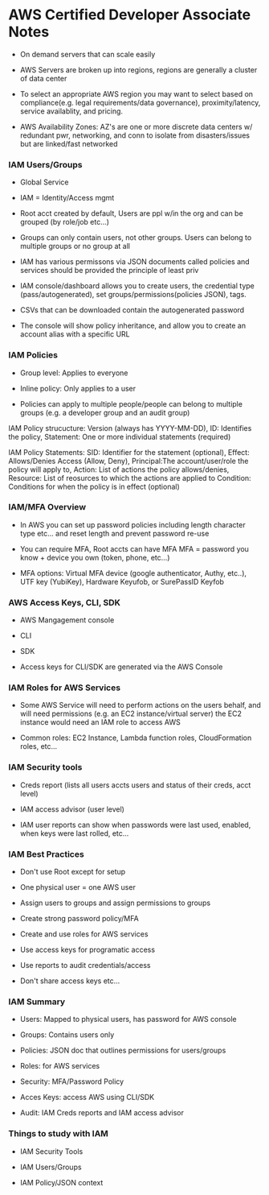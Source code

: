 #  AWS Certified Developer Associate Notes

- On demand servers that can scale easily

- AWS Servers are broken up into regions, regions are generally a cluster of data center

- To select an appropriate AWS region you may want to select based on compliance(e.g. legal requirements/data governance), proximity/latency, service availablity, and pricing.  

- AWS Availability Zones: AZ's are one or more discrete data centers w/ redundant pwr, networking, and conn to isolate from disasters/issues but are linked/fast networked

### IAM Users/Groups

- Global Service

- IAM = Identity/Access mgmt

- Root acct created by default, Users are ppl w/in the org and can be grouped (by role/job etc...)

- Groups can only contain users, not other groups.  Users can belong to multiple groups or no group at all

- IAM has various permissons via JSON documents called policies and services should be provided the principle of least priv

- IAM console/dashboard allows you to create users, the credential type (pass/autogenerated), set groups/permissions(policies JSON), tags.

- CSVs that can be downloaded contain the autogenerated password

- The console will show policy inheritance, and allow you to create an account alias with a specific URL

### IAM Policies

- Group level: Applies to everyone

- Inline policy: Only applies to a user

- Policies can apply to multiple people/people can belong to multiple groups (e.g. a developer group and an audit group)

IAM Policy strucucture: Version (always has YYYY-MM-DD), ID: Identifies the policy, Statement: One or more individual statements (required)

IAM Policy Statements: SID: Identifier for the statement (optional), Effect: Allows/Denies Access (Allow, Deny), Principal:The account/user/role the policy will apply to, Action: List of actions the policy allows/denies, Resource: List of reosurces to which the actions are applied to Condition: Conditions for when the policy is in effect (optional)

### IAM/MFA Overview

- In AWS you can set up password policies including length character type etc... and reset length and prevent password re-use

- You can require MFA, Root accts can have MFA MFA = password you know + device you own (token, phone, etc...)

- MFA options: Virtual MFA device (google authenticator, Authy, etc..), UTF key (YubiKey), Hardware Keyufob, or SurePassID Keyfob

### AWS Access Keys, CLI, SDK

- AWS Mangagement console

- CLI

- SDK

- Access keys for CLI/SDK are generated via the AWS Console 

### IAM Roles for AWS Services

- Some AWS Service will need to perform actions on the users behalf, and will need permissions (e.g. an EC2 instance/virtual server) the EC2 instance would need an IAM role to access AWS

- Common roles: EC2 Instance, Lambda function roles, CloudFormation roles, etc...


### IAM Security tools

- Creds report (lists all users accts users and status of their creds, acct level)

- IAM access advisor (user level)

- IAM user reports can show when passwords were last used, enabled, when keys were last rolled, etc...

### IAM Best Practices

- Don't use Root except for setup

- One physical user = one AWS user

- Assign users to groups and assign permissions to groups

- Create strong password policy/MFA

- Create and use roles for AWS services

- Use access keys for programatic access

- Use reports to audit credentials/access

- Don't share access keys etc...


### IAM Summary

- Users: Mapped to physical users, has password for AWS console

- Groups: Contains users only

- Policies: JSON doc that outlines permissions for users/groups

- Roles: for AWS services

- Security: MFA/Password Policy

- Acces Keys: access AWS using CLI/SDK

- Audit: IAM Creds reports and IAM access advisor


### Things to study with IAM

- IAM Security Tools

- IAM Users/Groups

- IAM Policy/JSON context